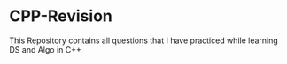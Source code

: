 # CPP-Revision
This Repository contains all questions that I have practiced while learning DS and Algo in C++
